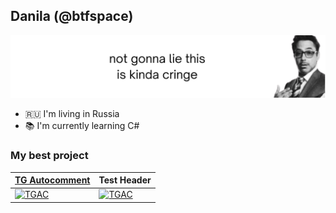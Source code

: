 ## Danila (@btfspace)
![](background.svg)

- 🇷🇺 I'm living in Russia
- 📚 I'm currently learning C#

### My best project
| [TG Autocomment](https://github.com/btfspace/autocomment) | Test Header |
| --- | --- |
| [<img width="100" alt="TGAC" src="https://static.tildacdn.com/tild3566-3335-4466-b734-366137396336/telegram-logo-png-im.png">](https://github.com/btfspace/autocomment) | [<img width="316" alt="TGAC" src="https://static.tildacdn.com/tild3566-3335-4466-b734-366137396336/telegram-logo-png-im.png">](https://github.com/btfspace/autocomment) |
